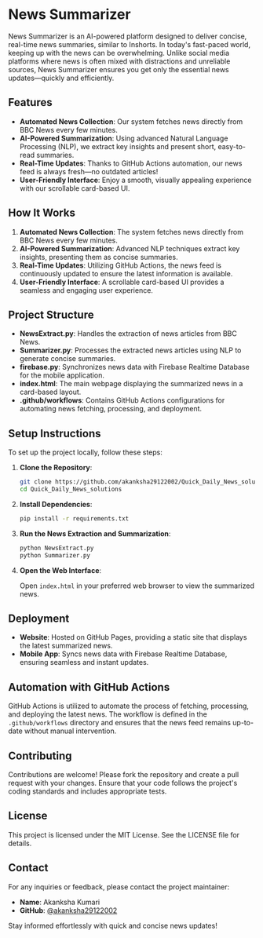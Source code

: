 # News Summarizer

News Summarizer is an AI-powered platform designed to deliver concise, real-time news summaries, similar to Inshorts. In today's fast-paced world, keeping up with the news can be overwhelming. Unlike social media platforms where news is often mixed with distractions and unreliable sources, News Summarizer ensures you get only the essential news updates—quickly and efficiently.

## Features

- **Automated News Collection**: Our system fetches news directly from BBC News every few minutes.
- **AI-Powered Summarization**: Using advanced Natural Language Processing (NLP), we extract key insights and present short, easy-to-read summaries.
- **Real-Time Updates**: Thanks to GitHub Actions automation, our news feed is always fresh—no outdated articles!
- **User-Friendly Interface**: Enjoy a smooth, visually appealing experience with our scrollable card-based UI.

## How It Works

1. **Automated News Collection**: The system fetches news directly from BBC News every few minutes.
2. **AI-Powered Summarization**: Advanced NLP techniques extract key insights, presenting them as concise summaries.
3. **Real-Time Updates**: Utilizing GitHub Actions, the news feed is continuously updated to ensure the latest information is available.
4. **User-Friendly Interface**: A scrollable card-based UI provides a seamless and engaging user experience.

## Project Structure

- **NewsExtract.py**: Handles the extraction of news articles from BBC News.
- **Summarizer.py**: Processes the extracted news articles using NLP to generate concise summaries.
- **firebase.py**: Synchronizes news data with Firebase Realtime Database for the mobile application.
- **index.html**: The main webpage displaying the summarized news in a card-based layout.
- **.github/workflows**: Contains GitHub Actions configurations for automating news fetching, processing, and deployment.

## Setup Instructions

To set up the project locally, follow these steps:

1. **Clone the Repository**:

   ```bash
   git clone https://github.com/akanksha29122002/Quick_Daily_News_solutions
   cd Quick_Daily_News_solutions
   ```

2. **Install Dependencies**:

   ```bash
   pip install -r requirements.txt
   ```

3. **Run the News Extraction and Summarization**:

   ```bash
   python NewsExtract.py
   python Summarizer.py
   ```

4. **Open the Web Interface**:

   Open `index.html` in your preferred web browser to view the summarized news.

## Deployment

- **Website**: Hosted on GitHub Pages, providing a static site that displays the latest summarized news.
- **Mobile App**: Syncs news data with Firebase Realtime Database, ensuring seamless and instant updates.

## Automation with GitHub Actions

GitHub Actions is utilized to automate the process of fetching, processing, and deploying the latest news. The workflow is defined in the `.github/workflows` directory and ensures that the news feed remains up-to-date without manual intervention.

## Contributing

Contributions are welcome! Please fork the repository and create a pull request with your changes. Ensure that your code follows the project's coding standards and includes appropriate tests.

## License

This project is licensed under the MIT License. See the LICENSE file for details.

## Contact

For any inquiries or feedback, please contact the project maintainer:

- **Name**: Akanksha Kumari
- **GitHub**: [@akanksha29122002](https://github.com/akanksha29122002)

Stay informed effortlessly with quick and concise news updates!
